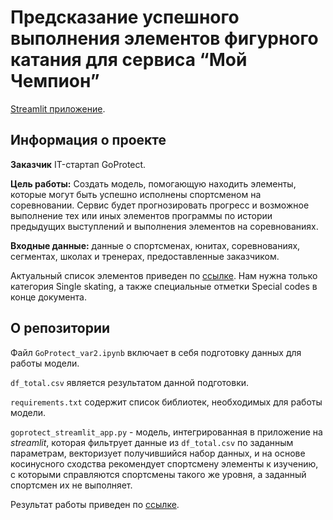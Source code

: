 # Предсказание успешного выполнения элементов фигурного катания для сервиса “Мой Чемпион”

[Streamlit приложение](https://goprotectapp-nfjherx22yndkuwpvheu6u.streamlit.app/#423fe766).

## Информация о проекте
**Заказчик**
IT-стартап GoProtect.

**Цель работы:** Создать модель, помогающую находить элементы, которые могут быть успешно исполнены спортсменом на соревновании. 
Сервис будет прогнозировать прогресс и возможное выполнение тех или иных элементов программы по истории предыдущих выступлений и выполнения элементов на соревнованиях.

**Входные данные:** данные о спортсменах, юнитах, соревнованиях, сегментах, школах и тренерах, предоставленные заказчиком.

Актуальный список элементов приведен по [ссылке](https://eislauf-union.de/files/users/997/Elemente-Liste2023_24.pdf). Нам нужна только категория Single skating, а также специальные отметки Special codes в конце документа.

## О репозитории
Файл `GoProtect_var2.ipynb` включает в себя подготовку данных для работы модели.

`df_total.csv` является результатом данной подготовки.

`requirements.txt` содержит список библиотек, необходимых для работы модели.

`goprotect_streamlit_app.py` - модель, интегрированная в приложение на *streamlit*, которая фильтрует данные из `df_total.csv` по заданным параметрам, векторизует получившийся набор данных, 
и на основе косинусного сходства рекомендует спортсмену элементы к изучению, с которыми справляются спортсмены такого же уровня, а заданный спортсмен их не выполняет. 

Результат работы приведен по [ссылке](https://goprotectapp-nfjherx22yndkuwpvheu6u.streamlit.app/#423fe766).
